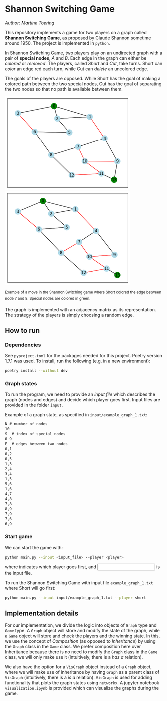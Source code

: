# Shannon Switching Game

*Author: Martine Toering*

This repository implements a game for two players on a graph called **Shannon Switching Game**, as proposed by Claude Shannon sometime around 1950. The project is implemented in `python`.

In Shannon Switching Game, two players play on an undirected graph with a pair of **special nodes**, *A* and *B*. Each edge in the graph can either be *colored* or *removed*.
The players, called *Short* and *Cut*, take turns. Short can *color* an edge red each turn, while Cut can *delete* an uncolored edge.

The goals of the players are opposed. While Short has the goal of making a colored path between the two special nodes, Cut has the goal of separating the two nodes so that no path is available between them.

<p float="left">
  <img src="img/img1.png" width="400" />
  <img src="img/img2.png" width="400" />

  <sup>Example of a move in the Shannon Switching game where Short colored the edge between node 7 and 8. Special nodes are colored in green.</sup>
</p>

The graph is implemented with an adjacency matrix as its representation. The strategy of the players is simply choosing a random edge.

## How to run

### Dependencies

See `pyproject.toml` for the packages needed for this project. Poetry version 1.7.1 was used. To install, run the following (e.g. in a new environment):

```bash
poetry install --without dev
```

### Graph states

To run the program, we need to provide an *input file* which describes the graph (nodes and edges) and decide which player goes first. Input files are provided in the folder `input`.

Example of a graph state, as specified in `input/example_graph_1.txt`:

```
N # number of nodes
10
S  # index of special nodes
0 9
E  # edges between two nodes
0,1
0,2
0,5
1,3
2,4
3,4
1,5
5,6
1,6
4,7
4,8
7,8
8,9
7,9
7,6
6,9
```

### Start game

We can start the game with:

```bash
python main.py --input <input_file> --player <player>
```

where <player> indicates which player goes first, and <input> is the input file.

To run the Shannon Switching Game with input file `example_graph_1.txt` where Short will go first:

```bash
python main.py --input input/example_graph_1.txt --player short
```

## Implementation details

For our implementation, we divide the logic into objects of `Graph` type and `Game` type. A `Graph` object will store and modify the state of the graph, while a `Game` object will store and check the players and the winning state. In this, we use the concept of *Composition* (as opposed to *Inheritance*) by using the `Graph` class in the `Game` class. We prefer composition here over Inheritance because there is no need to modify the `Graph` class in the `Game` class, we will only make use it (intuitively, there is a *has a* relation).

We also have the option for a `VisGraph` object instead of a `Graph` object, where we will make use of inheritance by having `Graph` as a parent class of `VisGraph` (intuitively, there is a *is a* relation). `VisGraph` is used for adding functionality that plots the graph states using `networkx`. A jupyter notebook `visualization.ipynb` is provided which can visualize the graphs during the game.
